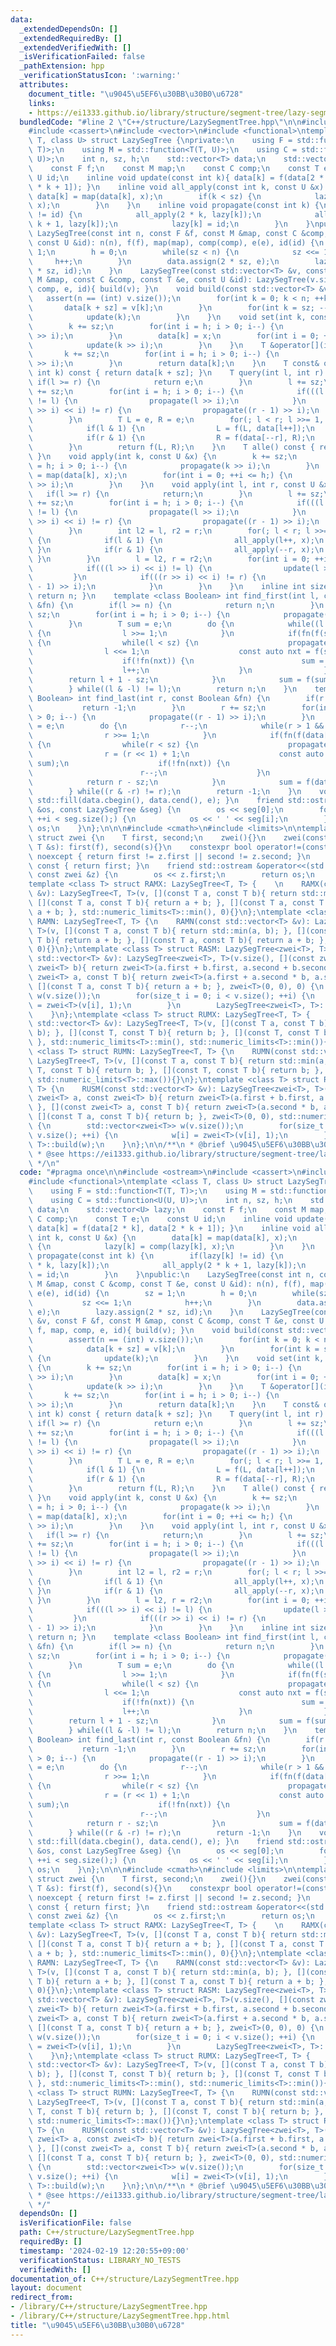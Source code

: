 ```yaml
---
data:
  _extendedDependsOn: []
  _extendedRequiredBy: []
  _extendedVerifiedWith: []
  _isVerificationFailed: false
  _pathExtension: hpp
  _verificationStatusIcon: ':warning:'
  attributes:
    document_title: "\u9045\u5EF6\u30BB\u30B0\u6728"
    links:
    - https://ei1333.github.io/library/structure/segment-tree/lazy-segment-tree.hpp
  bundledCode: "#line 2 \"C++/structure/LazySegmentTree.hpp\"\n\n#include <ostream>\n\
    #include <cassert>\n#include <vector>\n#include <functional>\ntemplate <class\
    \ T, class U> struct LazySegTree {\nprivate:\n    using F = std::function<T(T,\
    \ T)>;\n    using M = std::function<T(T, U)>;\n    using C = std::function<U(U,\
    \ U)>;\n    int n, sz, h;\n    std::vector<T> data;\n    std::vector<U> lazy;\n\
    \    const F f;\n    const M map;\n    const C comp;\n    const T e;\n    const\
    \ U id;\n    inline void update(const int k){ data[k] = f(data[2 * k], data[2\
    \ * k + 1]); }\n    inline void all_apply(const int k, const U &x) {\n       \
    \ data[k] = map(data[k], x);\n        if(k < sz) {\n            lazy[k] = comp(lazy[k],\
    \ x);\n        }\n    }\n    inline void propagate(const int k) {\n        if(lazy[k]\
    \ != id) {\n            all_apply(2 * k, lazy[k]);\n            all_apply(2 *\
    \ k + 1, lazy[k]);\n            lazy[k] = id;\n        }\n    }\npublic:\n   \
    \ LazySegTree(const int n, const F &f, const M &map, const C &comp, const T &e,\
    \ const U &id): n(n), f(f), map(map), comp(comp), e(e), id(id) {\n        sz =\
    \ 1;\n        h = 0;\n        while(sz < n) {\n            sz <<= 1;\n       \
    \     h++;\n        }\n        data.assign(2 * sz, e);\n        lazy.assign(2\
    \ * sz, id);\n    }\n    LazySegTree(const std::vector<T> &v, const F &f, const\
    \ M &map, const C &comp, const T &e, const U &id): LazySegTree(v.size(), f, map,\
    \ comp, e, id){ build(v); }\n    void build(const std::vector<T> &v) {\n     \
    \   assert(n == (int) v.size());\n        for(int k = 0; k < n; ++k) {\n     \
    \       data[k + sz] = v[k];\n        }\n        for(int k = sz; --k > 0;) {\n\
    \            update(k);\n        }\n    }\n    void set(int k, const T &x) {\n\
    \        k += sz;\n        for(int i = h; i > 0; i--) {\n            propagate(k\
    \ >> i);\n        }\n        data[k] = x;\n        for(int i = 0; ++i <= h;) {\n\
    \            update(k >> i);\n        }\n    }\n    T &operator[](int k) {\n \
    \       k += sz;\n        for(int i = h; i > 0; i--) {\n            propagate(k\
    \ >> i);\n        }\n        return data[k];\n    }\n    T const& operator[](const\
    \ int k) const { return data[k + sz]; }\n    T query(int l, int r) {\n       \
    \ if(l >= r) {\n            return e;\n        }\n        l += sz;\n        r\
    \ += sz;\n        for(int i = h; i > 0; i--) {\n            if(((l >> i) << i)\
    \ != l) {\n                propagate(l >> i);\n            }\n            if(((r\
    \ >> i) << i) != r) {\n                propagate((r - 1) >> i);\n            }\n\
    \        }\n        T L = e, R = e;\n        for(; l < r; l >>= 1, r >>= 1) {\n\
    \            if(l & 1) {\n                L = f(L, data[l++]);\n            }\n\
    \            if(r & 1) {\n                R = f(data[--r], R);\n            }\n\
    \        }\n        return f(L, R);\n    }\n    T alle() const { return data[1];\
    \ }\n    void apply(int k, const U &x) {\n        k += sz;\n        for(int i\
    \ = h; i > 0; i--) {\n            propagate(k >> i);\n        }\n        data[k]\
    \ = map(data[k], x);\n        for(int i = 0; ++i <= h;) {\n            update(k\
    \ >> i);\n        }\n    }\n    void apply(int l, int r, const U &x) {\n     \
    \   if(l >= r) {\n            return;\n        }\n        l += sz;\n        r\
    \ += sz;\n        for(int i = h; i > 0; i--) {\n            if(((l >> i) << i)\
    \ != l) {\n                propagate(l >> i);\n            }\n            if(((r\
    \ >> i) << i) != r) {\n                propagate((r - 1) >> i);\n            }\n\
    \        }\n        int l2 = l, r2 = r;\n        for(; l < r; l >>= 1, r >>= 1)\
    \ {\n            if(l & 1) {\n                all_apply(l++, x);\n           \
    \ }\n            if(r & 1) {\n                all_apply(--r, x);\n           \
    \ }\n        }\n        l = l2, r = r2;\n        for(int i = 0; ++i <= h;) {\n\
    \            if(((l >> i) << i) != l) {\n                update(l >> i);\n   \
    \         }\n            if(((r >> i) << i) != r) {\n                update((r\
    \ - 1) >> i);\n            }\n        }\n    }\n    inline int size() const {\
    \ return n; }\n    template <class Boolean> int find_first(int l, const Boolean\
    \ &fn) {\n        if(l >= n) {\n            return n;\n        }\n        l +=\
    \ sz;\n        for(int i = h; i > 0; i--) {\n            propagate(l >> i);\n\
    \        }\n        T sum = e;\n        do {\n            while((l & 1) == 0)\
    \ {\n                l >>= 1;\n            }\n            if(fn(f(sum, data[l])))\
    \ {\n                while(l < sz) {\n                    propagate(l);\n    \
    \                l <<= 1;\n                    const auto nxt = f(sum, data[l]);\n\
    \                    if(!fn(nxt)) {\n                        sum = nxt;\n    \
    \                    l++;\n                    }\n                }\n        \
    \        return l + 1 - sz;\n            }\n            sum = f(sum, data[l++]);\n\
    \        } while((l & -l) != l);\n        return n;\n    }\n    template <class\
    \ Boolean> int find_last(int r, const Boolean &fn) {\n        if(r <= 0) {\n \
    \           return -1;\n        }\n        r += sz;\n        for(int i = h; i\
    \ > 0; i--) {\n            propagate((r - 1) >> i);\n        }\n        T sum\
    \ = e;\n        do {\n            r--;\n            while(r > 1 && r & 1) {\n\
    \                r >>= 1;\n            }\n            if(fn(f(data[r], sum)))\
    \ {\n                while(r < sz) {\n                    propagate(r);\n    \
    \                r = (r << 1) + 1;\n                    const auto nxt = f(data[r],\
    \ sum);\n                    if(!fn(nxt)) {\n                        sum = nxt;\n\
    \                        r--;\n                    }\n                }\n    \
    \            return r - sz;\n            }\n            sum = f(data[r], sum);\n\
    \        } while((r & -r) != r);\n        return -1;\n    }\n    void clear(){\
    \ std::fill(data.cbegin(), data.cend(), e); }\n    friend std::ostream &operator<<(std::ostream\
    \ &os, const LazySegTree &seg) {\n        os << seg[0];\n        for(int i = 0;\
    \ ++i < seg.size();) {\n            os << ' ' << seg[i];\n        }\n        return\
    \ os;\n    }\n};\n\n\n#include <cmath>\n#include <limits>\n\ntemplate <class T>\
    \ struct zwei {\n    T first, second;\n    zwei(){}\n    zwei(const T &f, const\
    \ T &s): first(f), second(s){}\n    constexpr bool operator!=(const zwei<T> &z)\
    \ noexcept { return first != z.first || second != z.second; }\n    operator T()\
    \ const { return first; }\n    friend std::ostream &operator<<(std::ostream &os,\
    \ const zwei &z) {\n        os << z.first;\n        return os;\n    }\n};\n\n\
    template <class T> struct RAMX: LazySegTree<T, T> {    \n    RAMX(const std::vector<T>\
    \ &v): LazySegTree<T, T>(v, [](const T a, const T b){ return std::max(a, b); },\
    \ [](const T a, const T b){ return a + b; }, [](const T a, const T b){ return\
    \ a + b; }, std::numeric_limits<T>::min(), 0){}\n};\ntemplate <class T> struct\
    \ RAMN: LazySegTree<T, T> {\n    RAMN(const std::vector<T> &v): LazySegTree<T,\
    \ T>(v, [](const T a, const T b){ return std::min(a, b); }, [](const T a, const\
    \ T b){ return a + b; }, [](const T a, const T b){ return a + b; }, std::numeric_limits<T>::max(),\
    \ 0){}\n};\ntemplate <class T> struct RASM: LazySegTree<zwei<T>, T> {\n    RASM(const\
    \ std::vector<T> &v): LazySegTree<zwei<T>, T>(v.size(), [](const zwei<T> a, const\
    \ zwei<T> b){ return zwei<T>(a.first + b.first, a.second + b.second); }, [](const\
    \ zwei<T> a, const T b){ return zwei<T>(a.first + a.second * b, a.second); },\
    \ [](const T a, const T b){ return a + b; }, zwei<T>(0, 0), 0) {\n        std::vector<zwei<T>>\
    \ w(v.size());\n        for(size_t i = 0; i < v.size(); ++i) {\n            w[i]\
    \ = zwei<T>(v[i], 1);\n        }\n        LazySegTree<zwei<T>, T>::build(w);\n\
    \    }\n};\ntemplate <class T> struct RUMX: LazySegTree<T, T> {    \n    RUMX(const\
    \ std::vector<T> &v): LazySegTree<T, T>(v, [](const T a, const T b){ return std::max(a,\
    \ b); }, [](const T, const T b){ return b; }, [](const T, const T b){ return b;\
    \ }, std::numeric_limits<T>::min(), std::numeric_limits<T>::min()){}\n};\ntemplate\
    \ <class T> struct RUMN: LazySegTree<T, T> {\n    RUMN(const std::vector<T> &v):\
    \ LazySegTree<T, T>(v, [](const T a, const T b){ return std::min(a, b); }, [](const\
    \ T, const T b){ return b; }, [](const T, const T b){ return b; }, std::numeric_limits<T>::max(),\
    \ std::numeric_limits<T>::max()){}\n};\ntemplate <class T> struct RUSM: LazySegTree<zwei<T>,\
    \ T> {\n    RUSM(const std::vector<T> &v): LazySegTree<zwei<T>, T>(v.size(), [](const\
    \ zwei<T> a, const zwei<T> b){ return zwei<T>(a.first + b.first, a.second + b.second);\
    \ }, [](const zwei<T> a, const T b){ return zwei<T>(a.second * b, a.second); },\
    \ [](const T a, const T b){ return b; }, zwei<T>(0, 0), std::numeric_limits<T>::min())\
    \ {\n        std::vector<zwei<T>> w(v.size());\n        for(size_t i = 0; i <\
    \ v.size(); ++i) {\n            w[i] = zwei<T>(v[i], 1);\n        }\n        LazySegTree<zwei<T>,\
    \ T>::build(w);\n    }\n};\n\n/**\n * @brief \u9045\u5EF6\u30BB\u30B0\u6728\n\
    \ * @see https://ei1333.github.io/library/structure/segment-tree/lazy-segment-tree.hpp\n\
    \ */\n"
  code: "#pragma once\n\n#include <ostream>\n#include <cassert>\n#include <vector>\n\
    #include <functional>\ntemplate <class T, class U> struct LazySegTree {\nprivate:\n\
    \    using F = std::function<T(T, T)>;\n    using M = std::function<T(T, U)>;\n\
    \    using C = std::function<U(U, U)>;\n    int n, sz, h;\n    std::vector<T>\
    \ data;\n    std::vector<U> lazy;\n    const F f;\n    const M map;\n    const\
    \ C comp;\n    const T e;\n    const U id;\n    inline void update(const int k){\
    \ data[k] = f(data[2 * k], data[2 * k + 1]); }\n    inline void all_apply(const\
    \ int k, const U &x) {\n        data[k] = map(data[k], x);\n        if(k < sz)\
    \ {\n            lazy[k] = comp(lazy[k], x);\n        }\n    }\n    inline void\
    \ propagate(const int k) {\n        if(lazy[k] != id) {\n            all_apply(2\
    \ * k, lazy[k]);\n            all_apply(2 * k + 1, lazy[k]);\n            lazy[k]\
    \ = id;\n        }\n    }\npublic:\n    LazySegTree(const int n, const F &f, const\
    \ M &map, const C &comp, const T &e, const U &id): n(n), f(f), map(map), comp(comp),\
    \ e(e), id(id) {\n        sz = 1;\n        h = 0;\n        while(sz < n) {\n \
    \           sz <<= 1;\n            h++;\n        }\n        data.assign(2 * sz,\
    \ e);\n        lazy.assign(2 * sz, id);\n    }\n    LazySegTree(const std::vector<T>\
    \ &v, const F &f, const M &map, const C &comp, const T &e, const U &id): LazySegTree(v.size(),\
    \ f, map, comp, e, id){ build(v); }\n    void build(const std::vector<T> &v) {\n\
    \        assert(n == (int) v.size());\n        for(int k = 0; k < n; ++k) {\n\
    \            data[k + sz] = v[k];\n        }\n        for(int k = sz; --k > 0;)\
    \ {\n            update(k);\n        }\n    }\n    void set(int k, const T &x)\
    \ {\n        k += sz;\n        for(int i = h; i > 0; i--) {\n            propagate(k\
    \ >> i);\n        }\n        data[k] = x;\n        for(int i = 0; ++i <= h;) {\n\
    \            update(k >> i);\n        }\n    }\n    T &operator[](int k) {\n \
    \       k += sz;\n        for(int i = h; i > 0; i--) {\n            propagate(k\
    \ >> i);\n        }\n        return data[k];\n    }\n    T const& operator[](const\
    \ int k) const { return data[k + sz]; }\n    T query(int l, int r) {\n       \
    \ if(l >= r) {\n            return e;\n        }\n        l += sz;\n        r\
    \ += sz;\n        for(int i = h; i > 0; i--) {\n            if(((l >> i) << i)\
    \ != l) {\n                propagate(l >> i);\n            }\n            if(((r\
    \ >> i) << i) != r) {\n                propagate((r - 1) >> i);\n            }\n\
    \        }\n        T L = e, R = e;\n        for(; l < r; l >>= 1, r >>= 1) {\n\
    \            if(l & 1) {\n                L = f(L, data[l++]);\n            }\n\
    \            if(r & 1) {\n                R = f(data[--r], R);\n            }\n\
    \        }\n        return f(L, R);\n    }\n    T alle() const { return data[1];\
    \ }\n    void apply(int k, const U &x) {\n        k += sz;\n        for(int i\
    \ = h; i > 0; i--) {\n            propagate(k >> i);\n        }\n        data[k]\
    \ = map(data[k], x);\n        for(int i = 0; ++i <= h;) {\n            update(k\
    \ >> i);\n        }\n    }\n    void apply(int l, int r, const U &x) {\n     \
    \   if(l >= r) {\n            return;\n        }\n        l += sz;\n        r\
    \ += sz;\n        for(int i = h; i > 0; i--) {\n            if(((l >> i) << i)\
    \ != l) {\n                propagate(l >> i);\n            }\n            if(((r\
    \ >> i) << i) != r) {\n                propagate((r - 1) >> i);\n            }\n\
    \        }\n        int l2 = l, r2 = r;\n        for(; l < r; l >>= 1, r >>= 1)\
    \ {\n            if(l & 1) {\n                all_apply(l++, x);\n           \
    \ }\n            if(r & 1) {\n                all_apply(--r, x);\n           \
    \ }\n        }\n        l = l2, r = r2;\n        for(int i = 0; ++i <= h;) {\n\
    \            if(((l >> i) << i) != l) {\n                update(l >> i);\n   \
    \         }\n            if(((r >> i) << i) != r) {\n                update((r\
    \ - 1) >> i);\n            }\n        }\n    }\n    inline int size() const {\
    \ return n; }\n    template <class Boolean> int find_first(int l, const Boolean\
    \ &fn) {\n        if(l >= n) {\n            return n;\n        }\n        l +=\
    \ sz;\n        for(int i = h; i > 0; i--) {\n            propagate(l >> i);\n\
    \        }\n        T sum = e;\n        do {\n            while((l & 1) == 0)\
    \ {\n                l >>= 1;\n            }\n            if(fn(f(sum, data[l])))\
    \ {\n                while(l < sz) {\n                    propagate(l);\n    \
    \                l <<= 1;\n                    const auto nxt = f(sum, data[l]);\n\
    \                    if(!fn(nxt)) {\n                        sum = nxt;\n    \
    \                    l++;\n                    }\n                }\n        \
    \        return l + 1 - sz;\n            }\n            sum = f(sum, data[l++]);\n\
    \        } while((l & -l) != l);\n        return n;\n    }\n    template <class\
    \ Boolean> int find_last(int r, const Boolean &fn) {\n        if(r <= 0) {\n \
    \           return -1;\n        }\n        r += sz;\n        for(int i = h; i\
    \ > 0; i--) {\n            propagate((r - 1) >> i);\n        }\n        T sum\
    \ = e;\n        do {\n            r--;\n            while(r > 1 && r & 1) {\n\
    \                r >>= 1;\n            }\n            if(fn(f(data[r], sum)))\
    \ {\n                while(r < sz) {\n                    propagate(r);\n    \
    \                r = (r << 1) + 1;\n                    const auto nxt = f(data[r],\
    \ sum);\n                    if(!fn(nxt)) {\n                        sum = nxt;\n\
    \                        r--;\n                    }\n                }\n    \
    \            return r - sz;\n            }\n            sum = f(data[r], sum);\n\
    \        } while((r & -r) != r);\n        return -1;\n    }\n    void clear(){\
    \ std::fill(data.cbegin(), data.cend(), e); }\n    friend std::ostream &operator<<(std::ostream\
    \ &os, const LazySegTree &seg) {\n        os << seg[0];\n        for(int i = 0;\
    \ ++i < seg.size();) {\n            os << ' ' << seg[i];\n        }\n        return\
    \ os;\n    }\n};\n\n\n#include <cmath>\n#include <limits>\n\ntemplate <class T>\
    \ struct zwei {\n    T first, second;\n    zwei(){}\n    zwei(const T &f, const\
    \ T &s): first(f), second(s){}\n    constexpr bool operator!=(const zwei<T> &z)\
    \ noexcept { return first != z.first || second != z.second; }\n    operator T()\
    \ const { return first; }\n    friend std::ostream &operator<<(std::ostream &os,\
    \ const zwei &z) {\n        os << z.first;\n        return os;\n    }\n};\n\n\
    template <class T> struct RAMX: LazySegTree<T, T> {    \n    RAMX(const std::vector<T>\
    \ &v): LazySegTree<T, T>(v, [](const T a, const T b){ return std::max(a, b); },\
    \ [](const T a, const T b){ return a + b; }, [](const T a, const T b){ return\
    \ a + b; }, std::numeric_limits<T>::min(), 0){}\n};\ntemplate <class T> struct\
    \ RAMN: LazySegTree<T, T> {\n    RAMN(const std::vector<T> &v): LazySegTree<T,\
    \ T>(v, [](const T a, const T b){ return std::min(a, b); }, [](const T a, const\
    \ T b){ return a + b; }, [](const T a, const T b){ return a + b; }, std::numeric_limits<T>::max(),\
    \ 0){}\n};\ntemplate <class T> struct RASM: LazySegTree<zwei<T>, T> {\n    RASM(const\
    \ std::vector<T> &v): LazySegTree<zwei<T>, T>(v.size(), [](const zwei<T> a, const\
    \ zwei<T> b){ return zwei<T>(a.first + b.first, a.second + b.second); }, [](const\
    \ zwei<T> a, const T b){ return zwei<T>(a.first + a.second * b, a.second); },\
    \ [](const T a, const T b){ return a + b; }, zwei<T>(0, 0), 0) {\n        std::vector<zwei<T>>\
    \ w(v.size());\n        for(size_t i = 0; i < v.size(); ++i) {\n            w[i]\
    \ = zwei<T>(v[i], 1);\n        }\n        LazySegTree<zwei<T>, T>::build(w);\n\
    \    }\n};\ntemplate <class T> struct RUMX: LazySegTree<T, T> {    \n    RUMX(const\
    \ std::vector<T> &v): LazySegTree<T, T>(v, [](const T a, const T b){ return std::max(a,\
    \ b); }, [](const T, const T b){ return b; }, [](const T, const T b){ return b;\
    \ }, std::numeric_limits<T>::min(), std::numeric_limits<T>::min()){}\n};\ntemplate\
    \ <class T> struct RUMN: LazySegTree<T, T> {\n    RUMN(const std::vector<T> &v):\
    \ LazySegTree<T, T>(v, [](const T a, const T b){ return std::min(a, b); }, [](const\
    \ T, const T b){ return b; }, [](const T, const T b){ return b; }, std::numeric_limits<T>::max(),\
    \ std::numeric_limits<T>::max()){}\n};\ntemplate <class T> struct RUSM: LazySegTree<zwei<T>,\
    \ T> {\n    RUSM(const std::vector<T> &v): LazySegTree<zwei<T>, T>(v.size(), [](const\
    \ zwei<T> a, const zwei<T> b){ return zwei<T>(a.first + b.first, a.second + b.second);\
    \ }, [](const zwei<T> a, const T b){ return zwei<T>(a.second * b, a.second); },\
    \ [](const T a, const T b){ return b; }, zwei<T>(0, 0), std::numeric_limits<T>::min())\
    \ {\n        std::vector<zwei<T>> w(v.size());\n        for(size_t i = 0; i <\
    \ v.size(); ++i) {\n            w[i] = zwei<T>(v[i], 1);\n        }\n        LazySegTree<zwei<T>,\
    \ T>::build(w);\n    }\n};\n\n/**\n * @brief \u9045\u5EF6\u30BB\u30B0\u6728\n\
    \ * @see https://ei1333.github.io/library/structure/segment-tree/lazy-segment-tree.hpp\n\
    \ */"
  dependsOn: []
  isVerificationFile: false
  path: C++/structure/LazySegmentTree.hpp
  requiredBy: []
  timestamp: '2024-02-19 12:20:55+09:00'
  verificationStatus: LIBRARY_NO_TESTS
  verifiedWith: []
documentation_of: C++/structure/LazySegmentTree.hpp
layout: document
redirect_from:
- /library/C++/structure/LazySegmentTree.hpp
- /library/C++/structure/LazySegmentTree.hpp.html
title: "\u9045\u5EF6\u30BB\u30B0\u6728"
---
```

